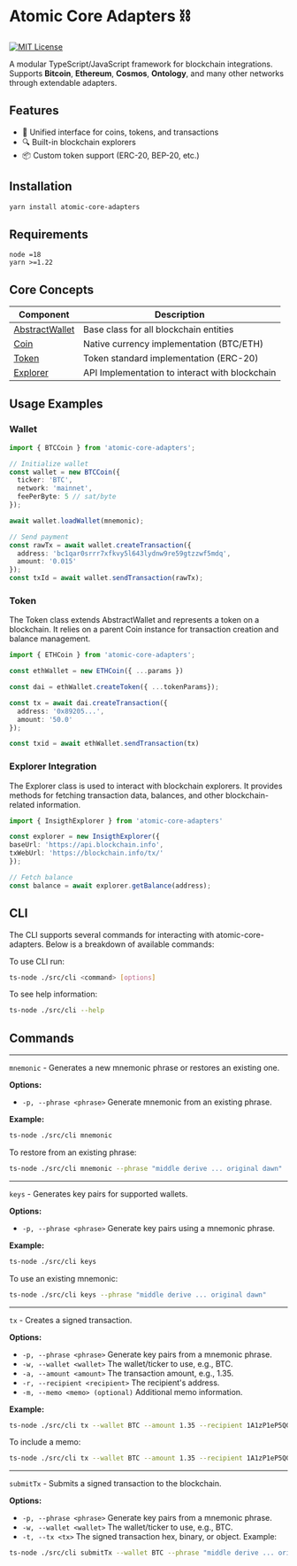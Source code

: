 # Atomic Core Adapters ⛓️

[![MIT License](https://img.shields.io/badge/License-MIT-green.svg)](https://opensource.org/licenses/MIT)

A modular TypeScript/JavaScript framework for blockchain integrations. Supports **Bitcoin**, **Ethereum**, **Cosmos**, **Ontology**, and many other networks through extendable adapters.

## Features

- 🧩 Unified interface for coins, tokens, and transactions
- 🔍 Built-in blockchain explorers
- 📦 Custom token support (ERC-20, BEP-20, etc.)

## Installation

```bash
yarn install atomic-core-adapters
```

## Requirements

```
node =18
yarn >=1.22
```

## Core Concepts

| Component                                                                                                       | Description                                    |
| --------------------------------------------------------------------------------------------------------------- | ---------------------------------------------- |
| [AbstractWallet](https://github.com/Atomicwallet/atomic-core-adapters/blob/main/src/abstract/abstractWallet.ts) | Base class for all blockchain entities         |
| [Coin](https://github.com/Atomicwallet/atomic-core-adapters/blob/main/src/abstract/coin.ts)                     | Native currency implementation (BTC/ETH)       |
| [Token](https://github.com/Atomicwallet/atomic-core-adapters/blob/main/src/abstract/token.ts)                   | Token standard implementation (ERC-20)         |
| [Explorer](https://github.com/Atomicwallet/atomic-core-adapters/blob/main/src/explorers/explorer.js)            | API Implementation to interact with blockchain |

## Usage Examples

### Wallet

```typescript
import { BTCCoin } from 'atomic-core-adapters';

// Initialize wallet
const wallet = new BTCCoin({
  ticker: 'BTC',
  network: 'mainnet',
  feePerByte: 5 // sat/byte
});

await wallet.loadWallet(mnemonic);

// Send payment
const rawTx = await wallet.createTransaction({
  address: 'bc1qar0srrr7xfkvy5l643lydnw9re59gtzzwf5mdq',
  amount: '0.015'
});
const txId = await wallet.sendTransaction(rawTx);
```

### Token

The Token class extends AbstractWallet and represents a token on a blockchain. It relies on a parent Coin instance for transaction creation and balance management.

```typescript
import { ETHCoin } from 'atomic-core-adapters';

const ethWallet = new ETHCoin({ ...params })

const dai = ethWallet.createToken({ ...tokenParams});

const tx = await dai.createTransaction({
  address: '0x89205...',
  amount: '50.0'
});

const txid = await ethWallet.sendTransaction(tx)
```

### Explorer Integration

The Explorer class is used to interact with blockchain explorers. It provides methods for fetching transaction data, balances, and other blockchain-related information.

```typescript
import { InsigthExplorer } from 'atomic-core-adapters'

const explorer = new InsigthExplorer({
baseUrl: 'https://api.blockchain.info',
txWebUrl: 'https://blockchain.info/tx/'
});

// Fetch balance
const balance = await explorer.getBalance(address);
```

## CLI

The CLI supports several commands for interacting with atomic-core-adapters.
Below is a breakdown of available commands:

To use CLI run:
```bash
ts-node ./src/cli <command> [options]
```

To see help information:

```bash
ts-node ./src/cli --help
```

## Commands

---
`mnemonic` -
Generates a new mnemonic phrase or restores an existing one.

**Options:**

* `-p, --phrase <phrase>` Generate mnemonic from an existing phrase.

**Example:**
```bash
ts-node ./src/cli mnemonic
```

To restore from an existing phrase:

```bash
ts-node ./src/cli mnemonic --phrase "middle derive ... original dawn"
```
---
`keys` - Generates key pairs for supported wallets.

**Options:**

* `-p, --phrase <phrase>` Generate key pairs using a mnemonic phrase.

**Example:**
```bash
ts-node ./src/cli keys
```

To use an existing mnemonic:
```bash
ts-node ./src/cli keys --phrase "middle derive ... original dawn"
```
---
`tx` - Creates a signed transaction.

**Options:**

* `-p, --phrase <phrase>` Generate key pairs from a mnemonic phrase.
* `-w, --wallet <wallet>` The wallet/ticker to use, e.g., BTC.
* `-a, --amount <amount>` The transaction amount, e.g., 1.35.
* `-r, --recipient <recipient>` The recipient's address.
* `-m, --memo <memo> (optional)` Additional memo information.

**Example:**
```bash
ts-node ./src/cli tx --wallet BTC --amount 1.35 --recipient 1A1zP1eP5QGefi2DMPTfTL5SLmv7DivfNa
```

To include a memo:

```bash
ts-node ./src/cli tx --wallet BTC --amount 1.35 --recipient 1A1zP1eP5QGefi2DMPTfTL5SLmv7DivfNa --memo "Test transaction"
```
---
`submitTx` - Submits a signed transaction to the blockchain.

**Options:**

* `-p, --phrase <phrase>` Generate key pairs from a mnemonic phrase.
* `-w, --wallet <wallet>` The wallet/ticker to use, e.g., BTC.
* `-t, --tx <tx>` The signed transaction hex, binary, or object.
Example:
 
```bash
ts-node ./src/cli submitTx --wallet BTC --phrase "middle derive ... original dawn" --tx "<signed_transaction_hex>"
```
